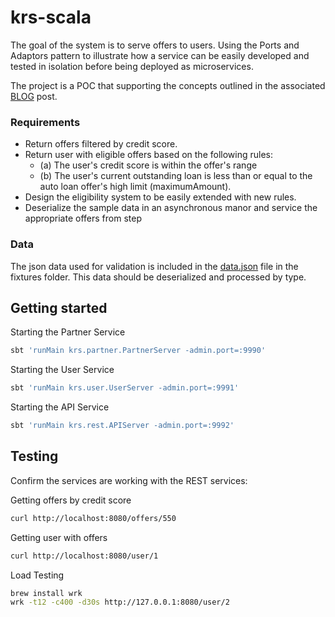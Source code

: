 # krs-scala

The goal of the system is to serve offers to users. Using the Ports and Adaptors pattern to illustrate how a service can be easily developed and tested in isolation before being deployed as microservices.

The project is a POC that supporting the concepts outlined in the associated [BLOG](blog/POST.md) post.

### Requirements

* Return offers filtered by credit score.
* Return user with eligible offers based on the following rules:
  * (a) The user's credit score is within the offer's range
  * (b) The user's current outstanding loan is less than or equal to the auto loan offer's high limit (maximumAmount).
* Design the eligibility system to be easily extended with new rules.
* Deserialize the sample data in an asynchronous manor and service the appropriate offers from step

### Data

The json data used for validation is included in the [data.json](./fixtures/data.json) file in the fixtures folder. This data should be deserialized and processed by type.  

## Getting started

Starting the Partner Service

```sh
sbt 'runMain krs.partner.PartnerServer -admin.port=:9990'
```

Starting the User Service

```sh
sbt 'runMain krs.user.UserServer -admin.port=:9991'
```

Starting the API Service

```sh
sbt 'runMain krs.rest.APIServer -admin.port=:9992'
```

## Testing

Confirm the services are working with the REST services:

Getting offers by credit score
```sh
curl http://localhost:8080/offers/550
```

Getting user with offers
```sh
curl http://localhost:8080/user/1
```


Load Testing
```sh
brew install wrk
wrk -t12 -c400 -d30s http://127.0.0.1:8080/user/2
```
